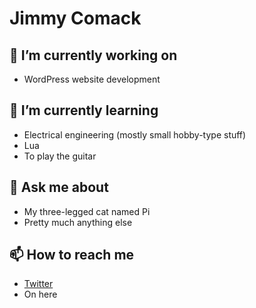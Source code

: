 # Jimmy Comack

## 🔭 I’m currently working on

- WordPress website development

## 🌱 I’m currently learning

- Electrical engineering (mostly small hobby-type stuff)
- Lua
- To play the guitar

## 💬 Ask me about

- My three-legged cat named Pi
- Pretty much anything else

## 📫 How to reach me
- [Twitter](https://www.twitter.com/jjcomack)
- On here

